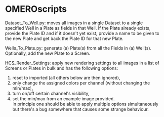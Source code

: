 # OMEROscripts

Dataset_To_Well.py: moves all images in a single Dataset to a single specified Well
  in a Plate as fields in that Well. If the Plate already exists, provide the Plate ID
  and if it doesn't yet exist, provide a name to be given to the new Plate and get
  back the Plate ID for that new Plate. 

Wells_To_Plate.py: generate (a) Plate(s) from all the Fields in (a) Well(s).
  Optionally, add the new Plate to a Screen. 

HCS_Render_Settings: apply new rendering settings to all images in a list of Screens
  or Plates in bulk and has the following options:<br />
  1) reset to imported (all others below are then ignored),<br />
  2) only change the assigned colors per channel (without changing the min/max),<br />
  3) turn on/off certain channel's visibility,<br />
  4) set the min/max from an example image provided.<br />
  In principle one should be able to apply multiple options simultaneously but there's
  a bug somewhere that causes some strange behaviour. 

